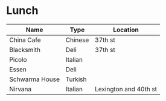 # Lunch

| Name  |   Type  | Location
|-------|---------| --------|
| China Cafe | Chinese | 37th st |
| Blacksmith | Deli | 37th st  |
| Picolo | Italian | | 
| Essen | Deli | |
| Schwarma House | Turkish | |
| Nirvana | Italian | Lexington and 40th st|
